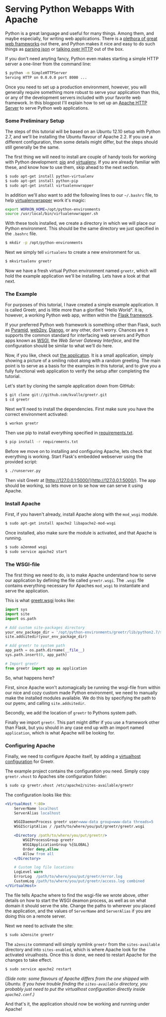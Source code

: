 Serving Python Webapps With Apache
===

Python is a great language and useful for many things. 
Among them, and maybe especially, for writing web applications.
There is a [plethora of great web frameworks](http://wiki.python.org/moin/WebFrameworks) out there, and Python makes it nice and easy to do such things as [parsing json](http://docs.python.org/2/library/json.html) or [talking over HTTP](http://docs.python.org/2/library/httplib.html#module-httplib) out of the box.

If you don't need anyting fancy, Python even makes starting a simple HTTP server a one-liner from the command line:

```bash
$ python -m SimpleHTTPServer
Serving HTTP on 0.0.0.0 port 8000 ...
```

Once you need to set up a production environment, however, you will generally require something more robust to serve your application than this, or any of the development servers included with your favorite web framework.
In this blogpost I'll explain how to set up an [Apache HTTP Server](http://httpd.apache.org/) to serve Python web applications.

### Some Preliminary Setup

The steps of this tutorial will be based on an Ubuntu 12.10 setup with Python 2.7, and we'll be installing the Ubuntu flavour of Apache 2.2.
If you use a different configuration, then some details might differ, but the steps should still generally be the same.

The first thing we will need to install are couple of handy tools for working with Python development: [pip](http://www.pip-installer.org/en/latest/) and [virtualenv](http://www.virtualenv.org/en/latest/).
If you are already familiar with these, and know how to use them, skip ahead to the next section.

```bash
$ sudo apt-get install python-virtualenv
$ sudo apt-get install python-pip
$ sudo apt-get install virtualenvwrapper
```

In addition we'll also want to add the following lines to our `~/.bashrc` file, to help [virtualenvwrapper](http://virtualenvwrapper.readthedocs.org/en/latest/) work it's magic:

```bash
export WORKON_HOME=/opt/python-environments
source /usr/local/bin/virtualenvwrapper.sh
```

With these tools installed, we create a directory in which we will place our Python environment.
This should be the same directory we just specified in the `.bashrc` file.

```bash
$ mkdir -p /opt/python-environments
```

Next we simply tell `virtualenv` to create a new environment for us.

```bash
$ mkvirtualenv greetr
```

Now we have a fresh virtual Python environment named `greetr`, which will hold the example application we'll be installing.
Lets have a look at that next.

### The Example

For purposes of this tutorial, I have created a simple example application.
It is called Greetr, and is little more than a glorified "Hello World".
It is, however, a working Python web app, written within the [Flask framework](http://flask.pocoo.org/).

If your preferred Python web framework is something other than Flask, such as [Pyramid](http://www.pylonsproject.org/), [web2py](http://www.web2py.com/), [Django](https://www.djangoproject.com/), or any other, don't worry.
Chances are it supports the common standard for interfacing web servers and Python apps known as [WSGI](http://wsgi.readthedocs.org/en/latest/), the *Web Server Gateway Interface*, and the configuration should be similar to what we'll do here.

Now, if you like, check out [the applicaton](https://github.com/kvalle/greetr).
It is a small application, simply showing a picture of a smiling robot along with a random greeting.
The main point is to serve as a basis for the examples in this tutorial, and to give you a fully functional web application to verify the setup after completing the tutorial.

Let's start by cloning the sample application down from GitHub:

```bash
$ git clone git://github.com/kvalle/greetr.git
$ cd greetr
```

Next we'll need to install the dependencies.
First make sure you have the correct environment activated:

```bash
$ workon greetr
```

Then use pip to install everything specified in [requirements.txt](https://github.com/kvalle/greetr/blob/master/requirements.txt).

```bash
$ pip install -r requirements.txt
```

Before we move on to installing and configuring Apache, lets check that everything is working.
Start Flask's embedded webserver using the provided script:

```bash
$ ./runserver.py
```

Then visit Greetr at [http://127.0.0.1:5000/](http://127.0.0.1:5000/). The app should be working, so lets move on to se how we can serve it using Apache.

### Install Apache

First, if you haven't already, install Apache along with the `mod_wsgi` module.

```bash
$ sudo apt-get install apache2 libapache2-mod-wsgi
```

Once installed, also make sure the module is activated, and that Apache is running.

```bash
$ sudo a2enmod wsgi
$ sudo service apache2 start
```

### The WSGI-file

The first thing we need to do, is to make Apache understand how to serve our application by defining the file called `greetr.wsgi`.
The `.wsgi` file contains everything necessary for Apaches `mod_wsgi` to instantiate and serve the application.

This is what [greetr.wsgi](https://github.com/kvalle/greetr/blob/master/greetr.wsgi) looks like:

```python
import sys
import site
import os.path

# Add custom site-packages directory
your_env_package_dir = '/opt/python-environments/greetr/lib/python2.7/site-packages'
site.addsitedir(your_env_package_dir)

# Add greetr to system path
app_path = os.path.dirname(__file__)
sys.path.insert(0, app_path)

# Import greetr
from greetr import app as application
```

So, what happens here?

First, since Apache won't automagically be running the wsgi-file from within our nice and cozy custom made Python environment, we need to manually make the installed modules available.
We do this by specifying the path to our pyenv, and calling `site.addsitedir`.

Secondly, we add the location of `greetr` to Pythons system path.

Finally we import `greetr`. 
This part might differ if you use a framework other than Flask, but you should in any case end up with an import named `application`, which is what Apache will be looking for.

### Configuring Apache

Finally, we need to configure Apache itself, by adding a [virtualhost configuration](http://httpd.apache.org/docs/2.2/vhosts/) for Greetr.

The example project contains the configuration you need. 
Simply copy `greetr.vhost` to Apaches site configuration folder:

```bash
$ sudo cp greetr.vhost /etc/apache2/sites-available/greetr
```

The configuration looks like this:

```apache
<VirtualHost *:80>
    ServerName localhost
    ServerAlias localhost

    WSGIDaemonProcess greetr user=www-data group=www-data threads=5
    WSGIScriptAlias / /path/to/where/you/put/greetr/greetr.wsgi

    <Directory /path/to/where/you/put/greetr/>
        WSGIProcessGroup greetr
        WSGIApplicationGroup %{GLOBAL}
        Order deny,allow
        Allow from all
    </Directory>

    # Custom log file locations
    LogLevel warn
    ErrorLog  /path/to/where/you/put/greetr/error.log
    CustomLog /path/to/where/you/put/greetr/access.log combined
</VirtualHost>
```

The file tells Apache where to find the wsgi-file we wrote above, other details on how to start the WSGI deamon process, as well as on what domain it should serve the site.
Change the paths to wherever you placed the application, and the values of `ServerName` and `ServerAlias` if you are doing this on a remote server.

Next we need to activate the site:

```bash
$ sudo a2ensite greetr
```

The `a2ensite` command will simply symlink `greetr` from the `sites-available` directory and into `sites-enabled`, which is where Apache look for the activated virualhosts.
Once this is done, we need to restart Apache for the changes to take effect.

```bash
$ sudo service apache2 restart
```

*(Side note: some flavours of Apache differs from the one shipped with Ubuntu. If you have trouble finding the `sites-available` directory, you probably just need to put the virtualhost configuration directly inside `apache2.conf`.)*

And that's it, the application should now be working and running under Apache!
